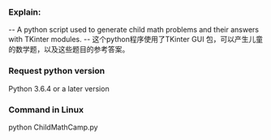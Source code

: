 ### Explain:
-- A python script used to generate child math problems and their answers with TKinter modules. 
-- 这个python程序使用了TKinter GUI 包，可以产生儿童的数学题，以及这些题目的参考答案。

### Request python version
Python 3.6.4 or a later version

### Command in Linux
python ChildMathCamp.py











